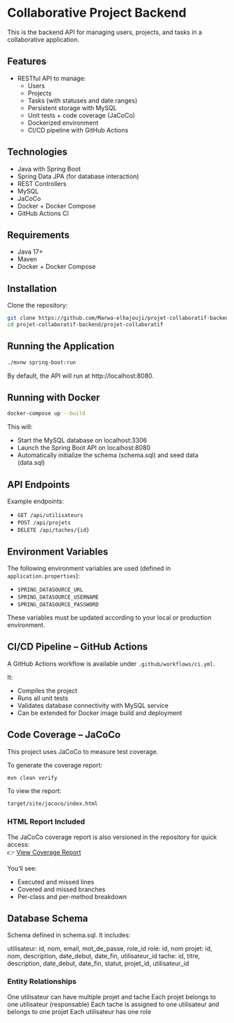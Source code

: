 # Collaborative Project Backend

This is the backend API for managing users, projects, and tasks in a collaborative application.

## Features

- RESTful API to manage:
  - Users
  - Projects
  - Tasks (with statuses and date ranges)
  - Persistent storage with MySQL
  - Unit tests + code coverage (JaCoCo)
  - Dockerized environment
  - CI/CD pipeline with GitHub Actions

## Technologies

- Java with Spring Boot
- Spring Data JPA (for database interaction)
- REST Controllers
- MySQL
- JaCoCo
- Docker + Docker Compose
- GitHub Actions CI

## Requirements

- Java 17+
- Maven 
- Docker + Docker Compose

## Installation

Clone the repository:

```bash
git clone https://github.com/Marwa-elhajouji/projet-collaboratif-backend.git
cd projet-collaboratif-backend/projet-collaboratif
```

## Running the Application
```bash
./mvnw spring-boot:run
```
By default, the API will run at http://localhost:8080.

## Running with Docker

```bash
docker-compose up --build
```

This will:

- Start the MySQL database on localhost:3306
- Launch the Spring Boot API on localhost:8080
- Automatically initialize the schema (schema.sql) and seed data (data.sql)

## API Endpoints

Example endpoints:

- `GET /api/utilisateurs`
- `POST /api/projets`
- `DELETE /api/taches/{id}`

## Environment Variables

The following environment variables are used (defined in `application.properties`):

- `SPRING_DATASOURCE_URL`
- `SPRING_DATASOURCE_USERNAME`
- `SPRING_DATASOURCE_PASSWORD`

 These variables must be updated according to your local or production environment.

## CI/CD Pipeline – GitHub Actions

A GitHub Actions workflow is available under `.github/workflows/ci.yml`.

It:

- Compiles the project
- Runs all unit tests
- Validates database connectivity with MySQL service
- Can be extended for Docker image build and deployment

## Code Coverage – JaCoCo

This project uses JaCoCo to measure test coverage.

To generate the coverage report:

```bash
mvn clean verify
```

To view the report:

```bash
target/site/jacoco/index.html
```

###  HTML Report Included

The JaCoCo coverage report is also versioned in the repository for quick access:  
👉 [View Coverage Report](docs/coverage/jacoco/index.html)

You’ll see:

- Executed and missed lines
- Covered and missed branches
- Per-class and per-method breakdown

## Database Schema

Schema defined in schema.sql. It includes:

utilisateur: id, nom, email, mot_de_passe, role_id
role: id, nom
projet: id, nom, description, date_debut, date_fin, utilisateur_id
tache: id, titre, description, date_debut, date_fin, statut, projet_id, utilisateur_id

### Entity Relationships

One utilisateur can have multiple projet and tache
Each projet belongs to one utilisateur (responsable)
Each tache is assigned to one utilisateur and belongs to one projet
Each utilisateur has one role



